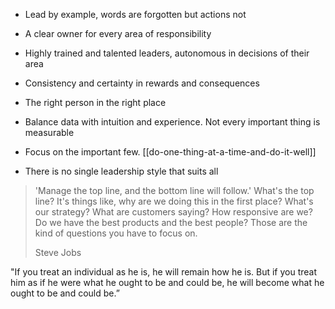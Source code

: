 ---
---




- Lead by example, words are forgotten but actions not

- A clear owner for every area of responsibility

- Highly trained and talented leaders, autonomous in decisions of their area

- Consistency and certainty in rewards and consequences

- The right person in the right place

- Balance data with intuition and experience. Not every important thing is measurable

- Focus on the important few. [[do-one-thing-at-a-time-and-do-it-well]]

- There is no single leadership style that suits all

> 'Manage the top line, and the bottom line will follow.' What's the top line? It's things like, why are we doing this in the first place? What's our strategy? What are customers saying? How responsive are we? Do we have the best products and the best people? Those are the kind of questions you have to focus on.
>
> Steve Jobs
>

"If you treat an individual as he is, he will remain how he is. But if you treat him as if he were what he ought to be and could be, he will become what he ought to be and could be.”
